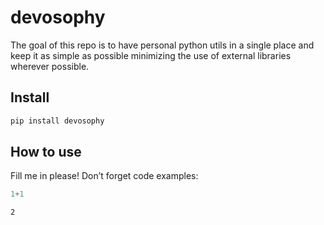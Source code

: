 # devosophy

<!-- WARNING: THIS FILE WAS AUTOGENERATED! DO NOT EDIT! -->

The goal of this repo is to have personal python utils in a single place
and keep it as simple as possible minimizing the use of external
libraries wherever possible.

## Install

``` sh
pip install devosophy
```

## How to use

Fill me in please! Don’t forget code examples:

``` python
1+1
```

    2
